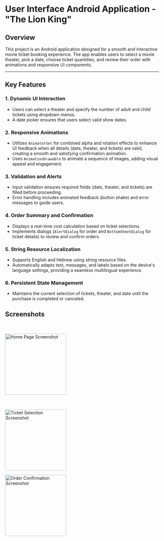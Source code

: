 # User Interface Android Application - "The Lion King"

## **Overview**
This project is an Android application designed for a smooth and interactive movie ticket booking experience. The app enables users to select a movie theater, pick a date, choose ticket quantities, and review their order with animations and responsive UI components.

---

## **Key Features**

### 1. **Dynamic UI Interaction**
- Users can select a theater and specify the number of adult and child tickets using dropdown menus.
- A date picker ensures that users select valid show dates.

### 2. **Responsive Animations**
- Utilizes `AnimatorSet` for combined alpha and rotation effects to enhance UI feedback when all details (date, theater, and tickets) are valid, creating a smooth and satisfying confirmation animation.
- Uses `AnimationDrawable` to animate a sequence of images, adding visual appeal and engagement.

### 3. **Validation and Alerts**
- Input validation ensures required fields (date, theater, and tickets) are filled before proceeding.
- Error handling includes animated feedback (button shake) and error messages to guide users.

### 4. **Order Summary and Confirmation**
- Displays a real-time cost calculation based on ticket selections.
- Implements dialogs (`AlertDialog` for order and `BottomSheetDialog` for ticket details) to review and confirm orders.

### 5. **String Resource Localization**
- Supports English and Hebrew using string resource files.
- Automatically adapts text, messages, and labels based on the device's language settings, providing a seamless multilingual experience.

### 6. **Persistent State Management**
- Maintains the current selection of tickets, theater, and date until the purchase is completed or canceled.

## **Screenshots**

<br><br>
<img src="https://github.com/user-attachments/assets/b7f188ff-f624-4743-828f-bbef7cfe32ac" alt="Home Page Screenshot" width="200" />

<br><br>
<img src="https://github.com/user-attachments/assets/293d4538-eba4-4b13-86b9-72df65ce4808" alt="Ticket Selection Screenshot" width="200" />

<img src="https://github.com/user-attachments/assets/6e223e35-7c91-4f2b-a64d-cd8e3e35d13a" alt="Order Confirmation Screenshot" width="200" />

